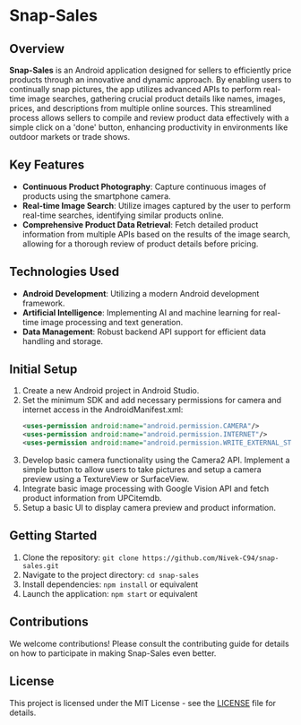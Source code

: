 # Snap-Sales

## Overview
**Snap-Sales** is an Android application designed for sellers to efficiently price products through an innovative and dynamic approach. By enabling users to continually snap pictures, the app utilizes advanced APIs to perform real-time image searches, gathering crucial product details like names, images, prices, and descriptions from multiple online sources. This streamlined process allows sellers to compile and review product data effectively with a simple click on a 'done' button, enhancing productivity in environments like outdoor markets or trade shows.

## Key Features
- **Continuous Product Photography**: Capture continuous images of products using the smartphone camera.
- **Real-time Image Search**: Utilize images captured by the user to perform real-time searches, identifying similar products online.
- **Comprehensive Product Data Retrieval**: Fetch detailed product information from multiple APIs based on the results of the image search, allowing for a thorough review of product details before pricing.

## Technologies Used
- **Android Development**: Utilizing a modern Android development framework.
- **Artificial Intelligence**: Implementing AI and machine learning for real-time image processing and text generation.
- **Data Management**: Robust backend API support for efficient data handling and storage.

## Initial Setup
1. Create a new Android project in Android Studio.
2. Set the minimum SDK and add necessary permissions for camera and internet access in the AndroidManifest.xml:
   ```xml
   <uses-permission android:name="android.permission.CAMERA"/>
   <uses-permission android:name="android.permission.INTERNET"/>
   <uses-permission android:name="android.permission.WRITE_EXTERNAL_STORAGE"/>
   ```
3. Develop basic camera functionality using the Camera2 API. Implement a simple button to allow users to take pictures and setup a camera preview using a TextureView or SurfaceView.
4. Integrate basic image processing with Google Vision API and fetch product information from UPCitemdb.
5. Setup a basic UI to display camera preview and product information.

## Getting Started
1. Clone the repository:
   `git clone https://github.com/Nivek-C94/snap-sales.git`
2. Navigate to the project directory:
   `cd snap-sales`
3. Install dependencies:
   `npm install` or equivalent
4. Launch the application:
   `npm start` or equivalent

## Contributions
We welcome contributions! Please consult the contributing guide for details on how to participate in making Snap-Sales even better.

## License
This project is licensed under the MIT License - see the [LICENSE](LICENSE) file for details.